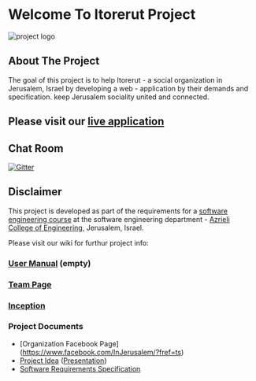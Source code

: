 # Welcome To Itorerut Project

![project logo](https://raw.githubusercontent.com/talgarusi/Itorerut-Project/master/logo.jpg)

## About The Project
The goal of this project is to help Itorerut - a social organization in Jerusalem, Israel by developing a web - application by their demands and specification.
keep Jerusalem sociality united and connected.

## Please visit our [live application](https://demo.reactstarterkit.com/)

## Chat Room
[![Gitter](https://badges.gitter.im/talgarusi/Itorerut-Project.svg)](https://gitter.im/talgarusi/Itorerut-Project?utm_source=badge&utm_medium=badge&utm_campaign=pr-badge)

## Disclaimer
This project is developed as part of the requirements for a [software engineering course](https://github.com/jce-il/se-class/wiki) at the software engineering department - [Azrieli College of Engineering](http://www.jce.ac.il/), Jerusalem, Israel.

Please visit our wiki for furthur project info: 

### [User Manual](../../wiki/user-manual) (empty)

### [Team Page](../../wiki/team)

### [Inception](../../wiki/Project-Inception-Planning-Page)

### Project Documents
- [Organization Facebook Page] (https://www.facebook.com/InJerusalem/?fref=ts)
- [Project Idea](docs/idea.pdf) ([Presentation](docs/idea-slides.pdf))
- [Software Requirements Specification](../../wiki/srs.docx)
